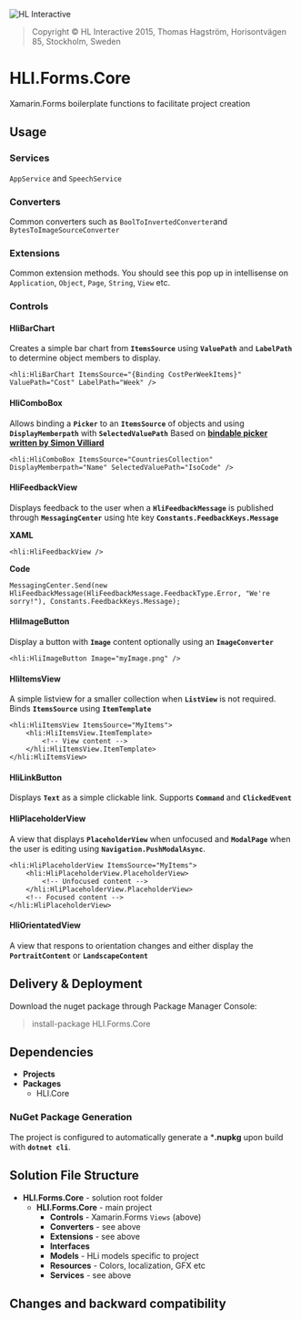 ![HL Interactive](https://www.dropbox.com/s/fdyzvkso9zs9ndf/HLi.Signature.DVDs.jpg?dl=1)
> Copyright © HL Interactive 2015, Thomas Hagström,
> Horisontvägen 85, Stockholm, Sweden

# <a name="hlidata"></a>HLI.Forms.Core #
Xamarin.Forms boilerplate functions to facilitate project creation

## Usage
### Services
`AppService` and `SpeechService`
### Converters
Common converters such as `BoolToInvertedConverter`and `BytesToImageSourceConverter`
### Extensions
Common extension methods. You should see this pop up in intellisense on `Application`, `Object`, `Page`, `String`, `View` etc.
### Controls
#### HliBarChart
Creates a simple bar chart from **`ItemsSource`** using **`ValuePath`** and **`LabelPath`** to determine object members to display.

    <hli:HliBarChart ItemsSource="{Binding CostPerWeekItems}" ValuePath="Cost" LabelPath="Week" />

#### HliComboBox
Allows binding a **`Picker`** to an **`ItemsSource`** of objects and using **`DisplayMemberpath`** with **`SelectedValuePath`** 
Based on **[bindable picker written by Simon Villiard](https://forums.xamarin.com/discussion/30801/xamarin-forms-bindable-picker)**

    <hli:HliComboBox ItemsSource="CountriesCollection" DisplayMemberpath="Name" SelectedValuePath="IsoCode" />

#### HliFeedbackView
Displays feedback to the user when a **`HliFeedbackMessage`** is published through **`MessagingCenter`** using hte key **`Constants.FeedbackKeys.Message`**

**XAML**

    <hli:HliFeedbackView />

**Code**

    MessagingCenter.Send(new HliFeedbackMessage(HliFeedbackMessage.FeedbackType.Error, "We're sorry!"), Constants.FeedbackKeys.Message);

#### HliImageButton
Display a button with **`Image`** content optionally using an **`ImageConverter`**

    <hli:HliImageButton Image="myImage.png" />

#### HliItemsView
A simple listview for a smaller collection when **`ListView`** is not required.  
Binds **`ItemsSource`** using **`ItemTemplate`**

    <hli:HliItemsView ItemsSource="MyItems">
    	<hli:HliItemsView.ItemTemplate>
    		<!-- View content -->
    	</hli:HliItemsView.ItemTemplate>
    </hli:HliItemsView>

#### HliLinkButton
Displays **`Text`** as a simple clickable link. Supports **`Command`** and **`ClickedEvent`**

#### HliPlaceholderView
A view that displays **`PlaceholderView`** when unfocused and **`ModalPage`** when the user is editing using **`Navigation.PushModalAsync`**.

    <hli:HliPlaceholderView ItemsSource="MyItems">
    	<hli:HliPlaceholderView.PlaceholderView>
    		<!-- Unfocused content -->
    	</hli:HliPlaceholderView.PlaceholderView>
		<!-- Focused content -->
    </hli:HliPlaceholderView>

#### HliOrientatedView
 A view that respons to orientation changes and either display the **`PortraitContent`** or **`LandscapeContent`**

## Delivery & Deployment
Download the nuget package through Package Manager Console:

> install-package HLI.Forms.Core

## Dependencies
* **Projects**
* **Packages**
	* HLI.Core

### NuGet Package Generation
The project is configured to automatically generate a ***.nupkg** upon build with **`dotnet cli`**.

## Solution File Structure

* **HLI.Forms.Core** - solution root folder
	* **HLI.Forms.Core**  - main project
		* **Controls** - Xamarin.Forms `Views` (above)
		* **Converters** - see above
		* **Extensions** - see above
		* **Interfaces**
		* **Models** - HLi models specific to project
		* **Resources** - Colors, localization, GFX etc
		* **Services** - see above

## Changes and backward compatibility
